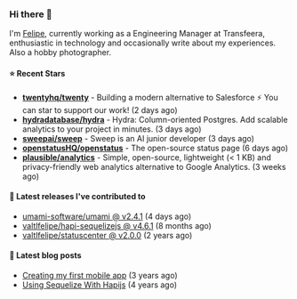 ### Hi there 👋

I'm [Felipe](https://felipe.im), currently working as a Engineering Manager at Transfeera, enthusiastic in technology and occasionally write about my experiences. Also a hobby photographer.

#### ⭐ Recent Stars
- **[twentyhq/twenty](https://github.com/twentyhq/twenty)** - Building a modern alternative to Salesforce ⚡️ You can star to support our work! (2 days ago)
- **[hydradatabase/hydra](https://github.com/hydradatabase/hydra)** - Hydra: Column-oriented Postgres. Add scalable analytics to your project in minutes. (3 days ago)
- **[sweepai/sweep](https://github.com/sweepai/sweep)** - Sweep is an AI junior developer (3 days ago)
- **[openstatusHQ/openstatus](https://github.com/openstatusHQ/openstatus)** - The open-source status page (6 days ago)
- **[plausible/analytics](https://github.com/plausible/analytics)** - Simple, open-source, lightweight (&lt; 1 KB) and privacy-friendly web analytics alternative to Google Analytics. (3 weeks ago)

#### 🚀 Latest releases I've contributed to


- [umami-software/umami @ v2.4.1](https://github.com/umami-software/umami/releases/tag/v2.4.1) (4 days ago)
- [valtlfelipe/hapi-sequelizejs @ v4.6.1](https://github.com/valtlfelipe/hapi-sequelizejs/releases/tag/v4.6.1) (8 months ago)
- [valtlfelipe/statuscenter @ v2.0.0](https://github.com/valtlfelipe/statuscenter/releases/tag/v2.0.0) (2 years ago)

#### 📄 Latest blog posts
- [Creating my first mobile app](https://felipe.im/posts/creating-my-first-mobile-app/) (3 years ago)
- [Using Sequelize With Hapijs](https://felipe.im/posts/using-sequelize-with-hapijs/) (4 years ago)